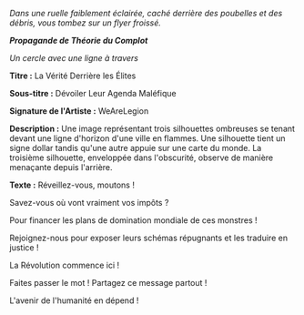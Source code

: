 _Dans une ruelle faiblement éclairée, caché derrière des poubelles et des débris, vous tombez sur un flyer froissé._

**_Propagande de Théorie du Complot_**

_Un cercle avec une ligne à travers_

**Titre :** La Vérité Derrière les Élites

**Sous-titre :** Dévoiler Leur Agenda Maléfique

**Signature de l'Artiste :** WeAreLegion

**Description :** Une image représentant trois silhouettes ombreuses se tenant devant une ligne d'horizon d'une ville en flammes. Une silhouette tient un signe dollar tandis qu'une autre appuie sur une carte du monde. La troisième silhouette, enveloppée dans l'obscurité, observe de manière menaçante depuis l'arrière.

**Texte :** Réveillez-vous, moutons !

Savez-vous où vont vraiment vos impôts ?

Pour financer les plans de domination mondiale de ces monstres !

Rejoignez-nous pour exposer leurs schémas répugnants et les traduire en justice !

La Révolution commence ici !

Faites passer le mot ! Partagez ce message partout !

L'avenir de l'humanité en dépend !
